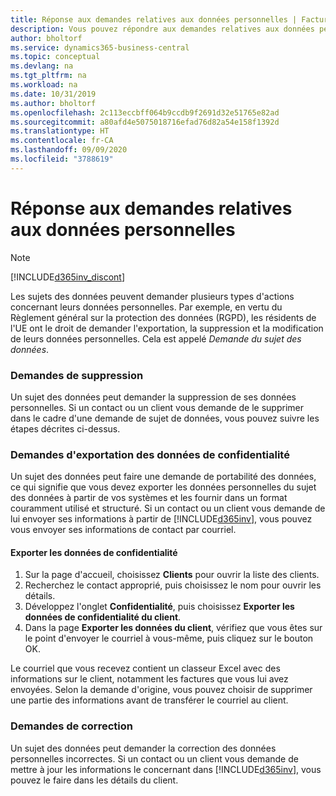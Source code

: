 ```yaml
---
title: Réponse aux demandes relatives aux données personnelles | Facturation
description: Vous pouvez répondre aux demandes relatives aux données personnelles.
author: bholtorf
ms.service: dynamics365-business-central
ms.topic: conceptual
ms.devlang: na
ms.tgt_pltfrm: na
ms.workload: na
ms.date: 10/31/2019
ms.author: bholtorf
ms.openlocfilehash: 2c113eccbff064b9ccdb9f2691d32e51765e82ad
ms.sourcegitcommit: a80afd4e5075018716efad76d82a54e158f1392d
ms.translationtype: HT
ms.contentlocale: fr-CA
ms.lasthandoff: 09/09/2020
ms.locfileid: "3788619"
---
```

# <a name="responding-to-requests-about-personal-data"></a>Réponse aux demandes relatives aux données personnelles
> [!Note]
> [!INCLUDE[d365inv_discont](includes/d365inv_discont.md)]

Les sujets des données peuvent demander plusieurs types d'actions concernant leurs données personnelles. Par exemple, en vertu du Règlement général sur la protection des données (RGPD), les résidents de l'UE ont le droit de demander l'exportation, la suppression et la modification de leurs données personnelles. Cela est appelé *Demande du sujet des données*.  

### <a name="requests-for-deletion"></a>Demandes de suppression
Un sujet des données peut demander la suppression de ses données personnelles. Si un contact ou un client vous demande de le supprimer dans le cadre d'une demande de sujet de données, vous pouvez suivre les étapes décrites ci-dessus.  

### <a name="requests-for-exporting-privacy-data"></a>Demandes d'exportation des données de confidentialité
Un sujet des données peut faire une demande de portabilité des données, ce qui signifie que vous devez exporter les données personnelles du sujet des données à partir de vos systèmes et les fournir dans un format couramment utilisé et structuré. Si un contact ou un client vous demande de lui envoyer ses informations à partir de [!INCLUDE[d365inv](includes/d365inv.md)], vous pouvez vous envoyer ses informations de contact par courriel.  

#### <a name="export-privacy-data"></a>Exporter les données de confidentialité
1. Sur la page d'accueil, choisissez **Clients** pour ouvrir la liste des clients.
2. Recherchez le contact approprié, puis choisissez le nom pour ouvrir les détails.
3. Développez l'onglet **Confidentialité**, puis choisissez **Exporter les données de confidentialité du client**.
4. Dans la page **Exporter les données du client**, vérifiez que vous êtes sur le point d'envoyer le courriel à vous-même, puis cliquez sur le bouton OK.

Le courriel que vous recevez contient un classeur Excel avec des informations sur le client, notamment les factures que vous lui avez envoyées. Selon la demande d'origine, vous pouvez choisir de supprimer une partie des informations avant de transférer le courriel au client.  

### <a name="requests-for-correction"></a>Demandes de correction
Un sujet des données peut demander la correction des données personnelles incorrectes. Si un contact ou un client vous demande de mettre à jour les informations le concernant dans [!INCLUDE[d365inv](includes/d365inv.md)], vous pouvez le faire dans les détails du client.  